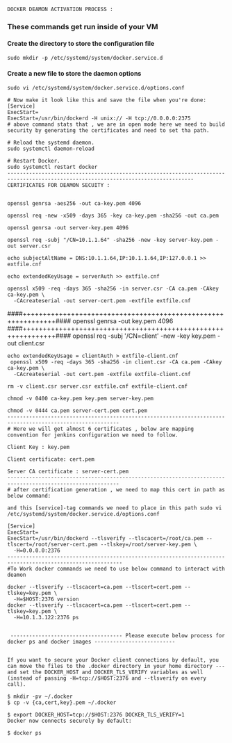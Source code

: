     DOCKER DEAMON ACTIVATION PROCESS :


  ### These commands get run inside of your VM ###

#### Create the directory to store the configuration file ####
    sudo mkdir -p /etc/systemd/system/docker.service.d

#### Create a new file to store the daemon options  ####
    sudo vi /etc/systemd/system/docker.service.d/options.conf

    # Now make it look like this and save the file when you're done:
    [Service]
    ExecStart=
    ExecStart=/usr/bin/dockerd -H unix:// -H tcp://0.0.0.0:2375   
    # above command stats that , we are in open mode here we need to build security by generating the certificates and need to set tha path.

    # Reload the systemd daemon.
    sudo systemctl daemon-reload

    # Restart Docker.
    sudo systemctl restart docker
    ----------------------------------------------------------------------------------------------------------------------------------
    CERTIFICATES FOR DEAMON SECUITY :


    openssl genrsa -aes256 -out ca-key.pem 4096

    openssl req -new -x509 -days 365 -key ca-key.pem -sha256 -out ca.pem

    openssl genrsa -out server-key.pem 4096

    openssl req -subj "/CN=10.1.1.64" -sha256 -new -key server-key.pem -out server.csr

    echo subjectAltName = DNS:10.1.1.64,IP:10.1.1.64,IP:127.0.0.1 >> extfile.cnf

    echo extendedKeyUsage = serverAuth >> extfile.cnf

    openssl x509 -req -days 365 -sha256 -in server.csr -CA ca.pem -CAkey ca-key.pem \
      -CAcreateserial -out server-cert.pem -extfile extfile.cnf
####++++++++++++++++++++++++++++++++++++++++++++++++++++++++++++++####
    openssl genrsa -out key.pem 4096 
####++++++++++++++++++++++++++++++++++++++++++++++++++++++++++++++####
     openssl req -subj '/CN=client' -new -key key.pem -out client.csr

    echo extendedKeyUsage = clientAuth > extfile-client.cnf 
     openssl x509 -req -days 365 -sha256 -in client.csr -CA ca.pem -CAkey ca-key.pem \
      -CAcreateserial -out cert.pem -extfile extfile-client.cnf

    rm -v client.csr server.csr extfile.cnf extfile-client.cnf

    chmod -v 0400 ca-key.pem key.pem server-key.pem

    chmod -v 0444 ca.pem server-cert.pem cert.pem
    ----------------------------------------------------------------------------------------------------------
    # Here we will get almost 6 certificates , below are mapping convention for jenkins configuration we need to follow.

    Client Key : key.pem

    Client certificate: cert.pem

    Server CA certificate : server-cert.pem
    ----------------------------------------------------------------------------------------------------------
    # after certification generation , we need to map this cert in path as below command:

    and this [service]-tag commands we need to place in this path sudo vi /etc/systemd/system/docker.service.d/options.conf

    [Service]
    ExecStart=
    ExecStart=/usr/bin/dockerd --tlsverify --tlscacert=/root/ca.pem --tlscert=/root/server-cert.pem --tlskey=/root/server-key.pem \
      -H=0.0.0.0:2376
    -----------------------------------------------------------------------------------------------------------
    #To Work docker commands we need to use below command to interact with deamon

    docker --tlsverify --tlscacert=ca.pem --tlscert=cert.pem --tlskey=key.pem \
      -H=$HOST:2376 version
    docker --tlsverify --tlscacert=ca.pem --tlscert=cert.pem --tlskey=key.pem \
      -H=10.1.3.122:2376 ps


     ------------------------------------ Please execute below process for docker ps and docker images --------------------------


    If you want to secure your Docker client connections by default, you can move the files to the .docker directory in your home directory --- and set the DOCKER_HOST and DOCKER_TLS_VERIFY variables as well (instead of passing -H=tcp://$HOST:2376 and --tlsverify on every call).

    $ mkdir -pv ~/.docker
    $ cp -v {ca,cert,key}.pem ~/.docker

    $ export DOCKER_HOST=tcp://$HOST:2376 DOCKER_TLS_VERIFY=1
    Docker now connects securely by default:

    $ docker ps
